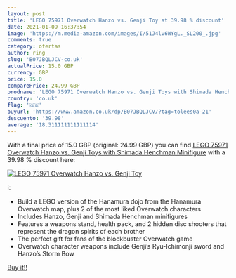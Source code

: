 ```yaml
---
layout: post
title: 'LEGO 75971 Overwatch Hanzo vs. Genji Toy at 39.98 % discount'
date: 2021-01-09 16:37:54
image: 'https://m.media-amazon.com/images/I/51J4lv6WYgL._SL200_.jpg'
comments: true
category: ofertas
author: ring
slug: 'B07JBQLJCV-co.uk'
actualPrice: 15.0 GBP
currency: GBP
price: 15.0
comparePrice: 24.99 GBP
prodname: 'LEGO 75971 Overwatch Hanzo vs. Genji Toys with Shimada Henchman Minifigure'
country: 'co.uk'
flag: '🇬🇧'
buyurl: 'https://www.amazon.co.uk/dp/B07JBQLJCV/?tag=tolees0a-21'
descuento: '39.98'
average: '18.311111111111114'
---
```


With a final price of 15.0 GBP (original: 24.99 GBP) you can find [LEGO 75971 Overwatch Hanzo vs. Genji Toys with Shimada Henchman Minifigure](https://www.amazon.co.uk/dp/B07JBQLJCV/?tag=tolees0a-21) with a  39.98 % discount here:

[![LEGO 75971 Overwatch Hanzo vs. Genji Toy](https://m.media-amazon.com/images/I/51J4lv6WYgL._SL200_.jpg)](https://www.amazon.co.uk/dp/B07JBQLJCV/?tag=tolees0a-21)

ℹ️:

- Build a LEGO version of the Hanamura dojo from the Hanamura Overwatch map, plus 2 of the most liked Overwatch characters
- Includes Hanzo, Genji and Shimada Henchman minifigures
- Features a weapons stand, health pack, and 2 hidden disc shooters that represent the dragon spirits of each brother
- The perfect gift for fans of the blockbuster Overwatch game
- Overwatch character weapons include Genji’s Ryu-Ichimonji sword and Hanzo’s Storm Bow

[Buy it!!](https://www.amazon.co.uk/dp/B07JBQLJCV/?tag=tolees0a-21)
